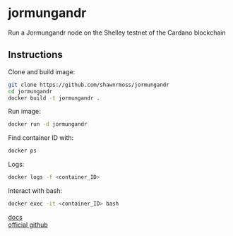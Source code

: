 # jormungandr
Run a Jormungandr node on the Shelley testnet of the Cardano blockchain

## Instructions
Clone and build image:
```bash
git clone https://github.com/shawnrmoss/jormungandr
cd jormungandr
docker build -t jormungandr .
```
Run image:
```bash
docker run -d jormungandr
```
Find container ID with:
```bash
docker ps
```
Logs:
```bash
docker logs -f <container_ID>
```
Interact with bash:
```bash
docker exec -it <container_ID> bash
```

[docs](https://input-output-hk.github.io/jormungandr/introduction.html)<br/>
[official github](https://github.com/input-output-hk/jormungandr)
